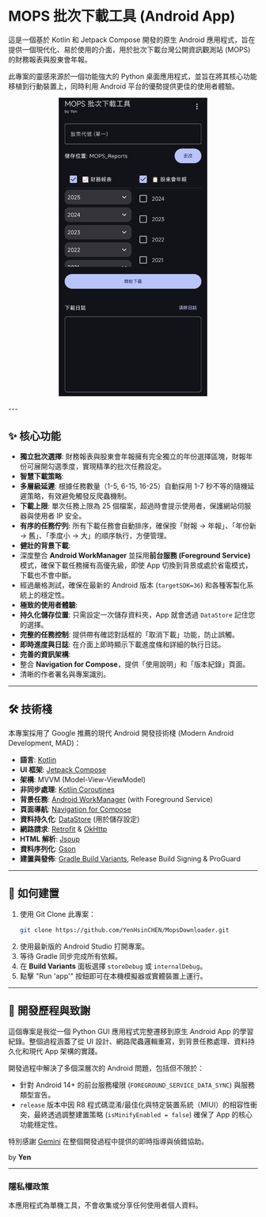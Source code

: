 # MOPS 批次下載工具 (Android App)

這是一個基於 Kotlin 和 Jetpack Compose 開發的原生 Android 應用程式，旨在提供一個現代化、易於使用的介面，用於批次下載台灣公開資訊觀測站 (MOPS) 的財務報表與股東會年報。

此專案的靈感來源於一個功能強大的 Python 桌面應用程式，並旨在將其核心功能移植到行動裝置上，同時利用 Android 平台的優勢提供更佳的使用者體驗。

<p align="center">
  <img src="https://github.com/YenHsinCHEN/MopsDownloader/blob/3c7eb3a5f53c4b5786335b6b251f540816f4175f/Screenshot_20250821_230400.png" width="300">
</p>
---

## ✨ 核心功能

*   **獨立批次選擇**: 財務報表與股東會年報擁有完全獨立的年份選擇區塊，財報年份可展開勾選季度，實現精準的批次任務設定。
*   **智慧下載策略**:
  *   **多層級延遲**: 根據任務數量（1-5, 6-15, 16-25）自動採用 1-7 秒不等的隨機延遲策略，有效避免觸發反爬蟲機制。
  *   **下載上限**: 單次任務上限為 25 個檔案，超過時會提示使用者，保護網站伺服器與使用者 IP 安全。
*   **有序的任務佇列**: 所有下載任務會自動排序，確保按「財報 -> 年報」、「年份新 -> 舊」、「季度小 -> 大」的順序執行，方便管理。
*   **健壯的背景下載**:
  *   深度整合 **Android WorkManager** 並採用**前台服務 (Foreground Service)** 模式，確保下載任務擁有高優先級，即使 App 切換到背景或處於省電模式，下載也不會中斷。
  *   經過嚴格測試，確保在最新的 Android 版本 (`targetSDK=36`) 和各種客製化系統上的穩定性。
*   **極致的使用者體驗**:
  *   **持久化儲存位置**: 只需設定一次儲存資料夾，App 就會透過 `DataStore` 記住您的選擇。
  *   **完整的任務控制**: 提供帶有確認對話框的「取消下載」功能，防止誤觸。
  *   **即時進度與日誌**: 在介面上即時顯示下載進度條和詳細的執行日誌。
*   **完善的資訊架構**:
  *   整合 **Navigation for Compose**，提供「使用說明」和「版本紀錄」頁面。
  *   清晰的作者署名與專案識別。

---

## 🛠️ 技術棧

本專案採用了 Google 推薦的現代 Android 開發技術棧 (Modern Android Development, MAD)：

*   **語言**: [Kotlin](https://kotlinlang.org/)
*   **UI 框架**: [Jetpack Compose](https://developer.android.com/jetpack/compose)
*   **架構**: MVVM (Model-View-ViewModel)
*   **非同步處理**: [Kotlin Coroutines](https://kotlinlang.org/docs/coroutines-overview.html)
*   **背景任務**: [Android WorkManager](https://developer.android.com/topic/libraries/architecture/workmanager) (with Foreground Service)
*   **頁面導航**: [Navigation for Compose](https://developer.android.com/jetpack/compose/navigation)
*   **資料持久化**: [DataStore](https://developer.android.com/topic/libraries/architecture/datastore) (用於儲存設定)
*   **網路請求**: [Retrofit](https://square.github.io/retrofit/) & [OkHttp](https://square.github.io/okhttp/)
*   **HTML 解析**: [Jsoup](https://jsoup.org/)
*   **資料序列化**: [Gson](https://github.com/google/gson)
*   **建置與發佈**: [Gradle Build Variants](https://developer.android.com/studio/build/build-variants), Release Build Signing & ProGuard

---

## 🚀 如何建置

1.  使用 Git Clone 此專案：
    ```bash
    git clone https://github.com/YenHsinCHEN/MopsDownloader.git
    ```
2.  使用最新版的 Android Studio 打開專案。
3.  等待 Gradle 同步完成所有依賴。
4.  在 **Build Variants** 面板選擇 `storeDebug` 或 `internalDebug`。
5.  點擊 "Run 'app'" 按鈕即可在本機模擬器或實體裝置上運行。

---

## 📝 開發歷程與致謝

這個專案是我從一個 Python GUI 應用程式完整遷移到原生 Android App 的學習紀錄。整個過程涵蓋了從 UI 設計、網路爬蟲邏輯重寫，到背景任務處理、資料持久化和現代 App 架構的實踐。

開發過程中解決了多個深層次的 Android 問題，包括但不限於：
-   針對 Android 14+ 的前台服務權限 (`FOREGROUND_SERVICE_DATA_SYNC`) 與服務類型宣告。
-   `release` 版本中因 R8 程式碼混淆/最佳化與特定裝置系統（MIUI）的相容性衝突，最終透過調整建置策略 (`isMinifyEnabled = false`) 確保了 App 的核心功能穩定性。

特別感謝 [Gemini](https://gemini.google.com/) 在整個開發過程中提供的即時指導與偵錯協助。

by **Yen**

---
### 隱私權政策
本應用程式為單機工具，不會收集或分享任何使用者個人資料。